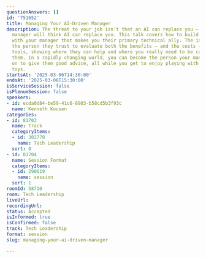 ```yaml
---
questionAnswers: []
id: '751652'
title: Managing Your AI-Driven Manager
description: The threat to your job isn’t that an AI can replace you — it’s that a
  manager will think AI can replace you. This talk covers how to build a relationship
  with your manager that makes you their primary technical ally. The idea is to become
  the person they trust to evaluate both the benefits — and the costs — of using AI
  tools, showing where they can help and where you really need to be careful using
  them. In a rapidly changing world, you can become the person your manager relies
  on to give them good advice, all while you get to enjoy playing with the latest
  toys.
startsAt: '2025-03-06T14:30:00'
endsAt: '2025-03-06T15:30:00'
isServiceSession: false
isPlenumSession: false
speakers:
- id: ecda0d84-be59-41c6-8983-b58cd5b3f93c
  name: Kenneth Kousen
categories:
- id: 81703
  name: Track
  categoryItems:
  - id: 302778
    name: Tech Leadership
  sort: 0
- id: 81704
  name: Session Format
  categoryItems:
  - id: 290619
    name: session
  sort: 1
roomId: 58710
room: Tech Leadership
liveUrl:
recordingUrl:
status: Accepted
isInformed: true
isConfirmed: false
track: Tech Leadership
format: session
slug: managing-your-ai-driven-manager

---
```


